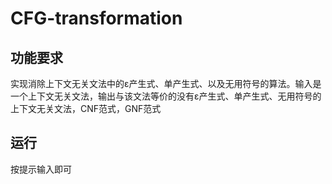 # CFG-transformation
## 功能要求
实现消除上下文无关文法中的ε产生式、单产生式、以及无用符号的算法。输入是一个上下文无关文法，输出与该文法等价的没有ε产生式、单产生式、无用符号的上下文无关文法，CNF范式，GNF范式
## 运行
按提示输入即可
